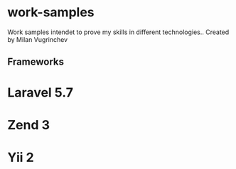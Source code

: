 # work-samples
Work samples intendet to prove my skills in different technologies..
Created by Milan Vugrinchev

## Frameworks
# Laravel 5.7
# Zend 3
# Yii 2

